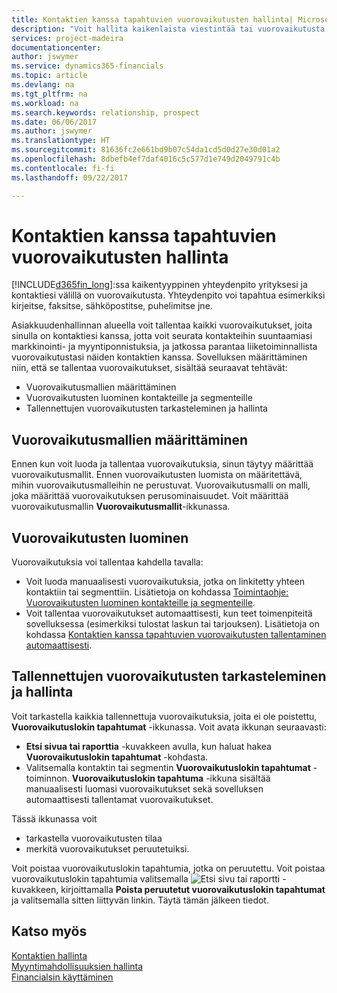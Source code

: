 ```yaml
---
title: Kontaktien kanssa tapahtuvien vuorovaikutusten hallinta| Microsoft Docs
description: "Voit hallita kaikenlaista viestintää tai vuorovaikutusta yrityksesi ja kontaktiesi välillä, kuten kirjeenvaihtoa, puheluja ja kokouksia."
services: project-madeira
documentationcenter: 
author: jswymer
ms.service: dynamics365-financials
ms.topic: article
ms.devlang: na
ms.tgt_pltfrm: na
ms.workload: na
ms.search.keywords: relationship, prospect
ms.date: 06/06/2017
ms.author: jswymer
ms.translationtype: HT
ms.sourcegitcommit: 81636fc2e661bd9b07c54da1cd5d0d27e30d01a2
ms.openlocfilehash: 8dbefb4ef7daf4016c5c577d1e749d2049791c4b
ms.contentlocale: fi-fi
ms.lasthandoff: 09/22/2017

---
```

# <a name="managing-interactions-with-contacts"></a>Kontaktien kanssa tapahtuvien vuorovaikutusten hallinta
[!INCLUDE[d365fin_long](includes/d365fin_long_md.md)]:ssa kaikentyyppinen yhteydenpito yrityksesi ja kontaktiesi välillä on vuorovaikutusta. Yhteydenpito voi tapahtua esimerkiksi kirjeitse, faksitse, sähköpostitse, puhelimitse jne.

Asiakkuudenhallinnan alueella voit tallentaa kaikki vuorovaikutukset, joita sinulla on kontaktiesi kanssa, jotta voit seurata kontakteihin suuntaamiasi markkinointi- ja myyntiponnistuksia, ja jatkossa parantaa liiketoiminnallista vuorovaikutustasi näiden kontaktien kanssa. Sovelluksen määrittäminen niin, että se tallentaa vuorovaikutukset, sisältää seuraavat tehtävät:

* Vuorovaikutusmallien määrittäminen  
* Vuorovaikutusten luominen kontakteille ja segmenteille  
* Tallennettujen vuorovaikutusten tarkasteleminen ja hallinta  

##  <a name="setting-up-interaction-templates"></a>Vuorovaikutusmallien määrittäminen
Ennen kun voit luoda ja tallentaa vuorovaikutuksia, sinun täytyy määrittää vuorovaikutusmallit. Ennen vuorovaikutusten luomista on määritettävä, mihin vuorovaikutusmalleihin ne perustuvat. Vuorovaikutusmalli on malli, joka määrittää vuorovaikutuksen perusominaisuudet.
Voit määrittää vuorovaikutusmallin **Vuorovaikutusmallit**-ikkunassa.  

## <a name="creating-interactions"></a>Vuorovaikutusten luominen
Vuorovaikutuksia voi tallentaa kahdella tavalla:

* Voit luoda manuaalisesti vuorovaikutuksia, jotka on linkitetty yhteen kontaktiin tai segmenttiin. Lisätietoja on kohdassa [Toimintaohje: Vuorovaikutusten luominen kontakteille ja segmenteille](marketing-how-create-interactions.md).  
* Voit tallentaa vuorovaikutukset automaattisesti, kun teet toimenpiteitä sovelluksessa (esimerkiksi tulostat laskun tai tarjouksen). Lisätietoja on kohdassa [Kontaktien kanssa tapahtuvien vuorovaikutusten tallentaminen automaattisesti](marketing-auto-record-interactions.md).

## <a name="viewing-and-managing-recorded-interactions"></a>Tallennettujen vuorovaikutusten tarkasteleminen ja hallinta
Voit tarkastella kaikkia tallennettuja vuorovaikutuksia, joita ei ole poistettu, **Vuorovaikutuslokin tapahtumat** -ikkunassa. Voit avata ikkunan seuraavasti:

* **Etsi sivua tai raporttia** -kuvakkeen avulla, kun haluat hakea **Vuorovaikutuslokin tapahtumat** -kohdasta.
* Valitsemalla kontaktin tai segmentin **Vuorovaikutuslokin tapahtumat** -toiminnon.
  **Vuorovaikutuslokin tapahtuma** -ikkuna sisältää manuaalisesti luomasi vuorovaikutukset sekä sovelluksen automaattisesti tallentamat vuorovaikutukset.

Tässä ikkunassa voit

* tarkastella vuorovaikutusten tilaa
* merkitä vuorovaikutukset peruutetuiksi.

Voit poistaa vuorovaikutuslokin tapahtumia, jotka on peruutettu. Voit poistaa vuorovaikutuslokin tapahtumia valitsemalla ![Etsi sivu tai raportti](media/ui-search/search_small.png "Etsi sivu tai raportti -kuvake") -kuvakkeen, kirjoittamalla **Poista peruutetut vuorovaikutuslokin tapahtumat** ja valitsemalla sitten liittyvän linkin. Täytä tämän jälkeen tiedot.

## <a name="see-also"></a>Katso myös
[Kontaktien hallinta](marketing-contacts.md)  
[Myyntimahdollisuuksien hallinta](marketing-manage-sales-opportunities.md)  
[Financialsin käyttäminen](ui-work-product.md)  

